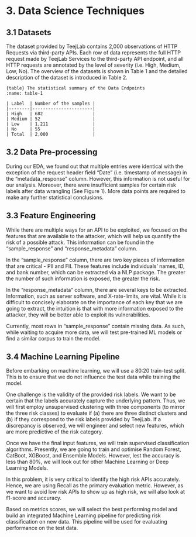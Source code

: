 # 3. Data Science Techniques

## 3.1 Datasets

The dataset provided by TeejLab contains 2,000 observations of HTTP Requests via third-party APIs. Each row of data represents the full HTTP request made by TeejLab Services to the third-party API endpoint, and all HTTP requests are annotated by the level of severity (i.e. High, Medium, Low, No). The overview of the datasets is shown in Table 1 and the detailed description of the dataset is introduced in Table 2.


```
{table} The statistical summary of the Data Endpoints
:name: table-1

| Label  | Number of the samples |
|--------|-----------------------|
| High   | 682                   |
| Medium | 52                    |
| Low    | 1,211                 |
| No     | 55                    |
| Total  | 2,000                 |
```

## 3.2 Data Pre-processing

During our EDA, we found out that multiple entries were identical with the exception of the request header field “Date” (i.e. timestamp of message) in the “metadata_response” column. However, this information is not useful for our analysis. Moreover, there were insufficient samples for certain risk labels after data wrangling (See Figure 1). More data points are required to make any further statistical conclusions.


## 3.3 Feature Engineering

While there are multiple ways for an API to be exploited, we focused on the features that are available to the attacker, which will help us quantify the risk of a possible attack. This information can be found in the “sample_response” and  “response_metadata” column.

In the “sample_response” column, there are two key pieces of information that are critical - PII and FII. These features include  individuals’ names, ID, and bank number, which can be extracted via a NLP package. The greater the number of such information is exposed, the greater the risk.

In the “response_metadata” column, there are several keys to be extracted. Information, such as server software, and X-rate-limits, are vital. While it is difficult to concisely elaborate on the importance of each key that we are going to extract, the intuition is that with more information exposed to the attacker, they will be better able to exploit its vulnerabilities.

Currently, most rows in “sample_response” contain missing data. As such, while waiting to acquire more data, we will test pre-trained ML models or find a similar corpus to train the model.


## 3.4 Machine Learning Pipeline

Before embarking on machine learning, we will use a 80:20 train-test split. This is to ensure that we do not influence the test data while training the model.

One challenge is the validity of the provided risk labels. We want to be certain that the labels accurately capture the underlying pattern. Thus, we will first employ unsupervised clustering with three components (to mirror the three risk classes) to evaluate if (a)  there are three distinct clusters and (b) if they correspond to the risk labels provided by TeejLab. If a discrepancy is observed, we will engineer and select new features, which are more predictive of the risk category.

Once we have the final input features, we will train supervised classification algorithms. Presently, we are going to train and optimise Random Forest, CatBoot, XGBoost, and Ensemble Models. However, lest the accuracy is less than 80%, we will look out for other Machine Learning or Deep Learning Models.

In this problem, it is very critical to identify the high risk APIs accurately. Hence, we are using Recall as the primary evaluation metric. However, as we want to avoid low risk APIs to show up as high risk, we will also look at f1-score and accuracy.

Based on metrics scores, we will select the best performing model and build an integrated Machine Learning pipeline for predicting risk classification on new data. This pipeline will be used for evaluating performance on the test data.
